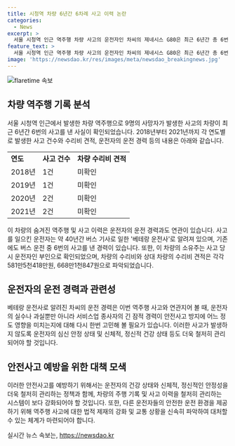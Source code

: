 ```yaml
---
title: 시청역 차량 6년간 6차례 사고 이력 논란
categories:
  - News
excerpt: >
  서울 시청역 인근 역주행 차량 사고의 운전자인 차씨의 제네시스 G80은 최근 6년간 총 6번의 사고를 낸 것으로 확인됐다. 사고 전 운전자는 40년간 버스 기사로 근무한 베테랑 운전사로 알려졌으며, 사고 당시에도 버스 운전을 하던 것으로 파악됐다. 사고로 9명이 숨지고 7명이 다졌으며, 차량 수리비 및 차주의 운전력과 관련된 논란이 일고 있다. (사진=)
feature_text: >
  서울 시청역 인근 역주행 차량 사고의 운전자인 차씨의 제네시스 G80은 최근 6년간 총 6번의 사고를 낸 것으로 확인됐다. 사고 전 운전자는 40년간 버스 기사로 근무한 베테랑 운전사로 알려졌으며, 사고 당시에도 버스 운전을 하던 것으로 파악됐다. 사고로 9명이 숨지고 7명이 다졌으며, 차량 수리비 및 차주의 운전력과 관련된 논란이 일고 있다. (사진=)
image: 'https://newsdao.kr/res/images/meta/newsdao_breakingnews.jpg'
---
```


<p><img src="https://newsdao.kr/res/images/meta/newsdao_breakingnews.jpg" alt="flaretime 속보" /></p>

<h2 data-ke-size="size26">차량 역주행 기록 분석</h2>

<p data-ke-size="size16">서울 시청역 인근에서 발생한 차량 역주행으로 9명의 사망자가 발생한 사고의 차량이 최근 6년간 6번의 사고를 낸 사실이 확인되었습니다. 2018년부터 2021년까지 각 연도별로 발생한 사고 건수와 수리비 견적, 운전자의 운전 경력 등의 내용은 아래와 같습니다.</p>

<table>
  <tr>
    <td><b>연도</b></td>
    <td><b>사고 건수</b></td>
    <td><b>차량 수리비 견적</b></td>
  </tr>
  <tr>
    <td>2018년</td>
    <td>1건</td>
    <td>미확인</td>
  </tr>
  <tr>
    <td>2019년</td>
    <td>1건</td>
    <td>미확인</td>
  </tr>
  <tr>
    <td>2020년</td>
    <td>2건</td>
    <td>미확인</td>
  </tr>
  <tr>
    <td>2021년</td>
    <td>2건</td>
    <td>미확인</td>
  </tr>
</table>

<p data-ke-size="size16">이 차량의 숨겨진 역주행 및 사고 이력은 운전자의 운전 경력과도 연관이 있습니다. 사고를 일으킨 운전자는 약 40년간 버스 기사로 일한 '베테랑 운전사'로 알려져 있으며, 기존에도 버스 운전 중 6번의 사고를 낸 경력이 있습니다. 또한, 이 차량의 소유주는 사고 당시 운전자인 부인으로 확인되었으며, 차량의 수리비와 상대 차량의 수리비 견적은 각각 581만5천418만원, 668만1천847원으로 파악되었습니다.</p>

<h2 data-ke-size="size26">운전자의 운전 경력과 관련성</h2>

<p data-ke-size="size16">베테랑 운전사로 알려진 차씨의 운전 경력은 이번 역주행 사고와 연관지어 볼 때, 운전자의 실수나 과실뿐만 아니라 서비스업 종사자의 긴 잠적 경력이 안전사고 방지에 어느 정도 영향을 미치는지에 대해 다시 한번 고민해 볼 필요가 있습니다. 이러한 사고가 발생하지 않도록 운전자의 심신 안정 상태 및 신체적, 정신적 건강 상태 등도 더욱 철저히 관리되어야 할 것입니다.</p>

<h2 data-ke-size="size26">안전사고 예방을 위한 대책 모색</h2>

<p data-ke-size="size16">이러한 안전사고를 예방하기 위해서는 운전자의 건강 상태와 신체적, 정신적인 안정성을 더욱 철저히 관리하는 정책과 함께, 차량의 주행 기록 및 사고 이력을 철저히 관리하는 시스템이 보다 강화되어야 할 것입니다. 또한, 다른 운전자들의 안전한 운전 환경을 제공하기 위해 역주행 사고에 대한 법적 제재의 강화 및 교통 상황을 신속히 파악하여 대처할 수 있는 체계가 마련되어야 합니다.</p>
실시간 뉴스 속보는, <a href="https://newsdao.kr" rel="dofollow">https://newsdao.kr</a>



